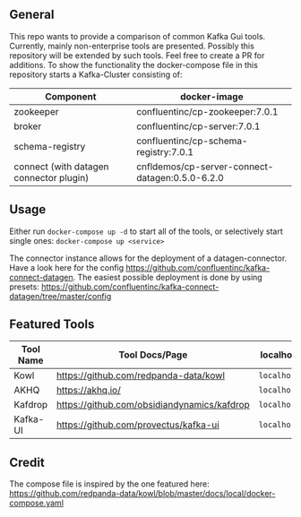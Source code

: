 ## General
This repo wants to provide a comparison of common Kafka Gui tools.
Currently, mainly non-enterprise tools are presented. Possibly this repository will be extended by such tools.
Feel free to create a PR for additions.
To show the functionality the docker-compose file in this repository starts a Kafka-Cluster consisting of:

| Component 	| docker-image 	|
|---	|---	|
| zookeeper 	| confluentinc/cp-zookeeper:7.0.1 	|
| broker 	| confluentinc/cp-server:7.0.1 	|
| schema-registry 	| confluentinc/cp-schema-registry:7.0.1 	|
| connect (with datagen connector plugin) 	| cnfldemos/cp-server-connect-datagen:0.5.0-6.2.0 	|

## Usage
Either run `docker-compose up -d` to start all of the tools,
or selectively start single ones:
`docker-compose up <service>`

The connector instance allows for the deployment of a datagen-connector.
Have a look here for the config https://github.com/confluentinc/kafka-connect-datagen.
The easiest possible deployment is done by using presets:
https://github.com/confluentinc/kafka-connect-datagen/tree/master/config


## Featured Tools
| Tool Name 	| Tool Docs/Page 	| localhost port 	| service 	|
|---	|---	|---	|---	|
| Kowl 	| https://github.com/redpanda-data/kowl 	| `localhost:8080` 	| `kowl` 	|
| AKHQ 	| https://akhq.io/ 	| `localhost:8090` 	| `akhq` 	|
| Kafdrop 	| https://github.com/obsidiandynamics/kafdrop 	| `localhost:9000` 	| `kafdrop` 	|
| Kafka-UI 	| https://github.com/provectus/kafka-ui 	| `localhost:9010` 	| `kafka-ui` 	|


## Credit
The compose file is inspired by the one featured here: https://github.com/redpanda-data/kowl/blob/master/docs/local/docker-compose.yaml
